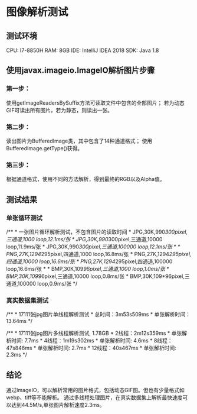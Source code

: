 # 图像解析测试
## 测试环境
CPU: I7-8850H
RAM: 8GB
IDE: IntelliJ IDEA 2018
SDK: Java 1.8
## 使用javax.imageio.ImageIO解析图片步骤
### 第一步：
使用getImageReadersBySuffix方法可读取文件中包含的全部图片；
若为动态GIF可读出所有图片，若为静态，则读出一张。
### 第二步：
读出图片为BufferedImage类，其中包含了14种通道格式；
使用BufferedImage.getType()获得。
### 第三步：
根据通道格式，使用不同的方法解析，得到最终的RGB以及Alpha值。
## 测试结果
### 单张循环测试
/**
     * 一张图片循环解析测试，不包含图片的读取时间
     * JPG,30K,990*300pixel,三通道,1000 loop,12.1ms/张
     * JPG,30K,990*300pixel,三通道,10000 loop,11.9ms/张
     * JPG,30K,990*300pixel,三通道,100000 loop,12.1ms/张
     *
     * PNG,27K,1294*295pixel,四通道,1000 loop,16.8ms/张
     * PNG,27K,1294*295pixel,四通道,10000 loop,16.6ms/张
     * PNG,27K,1294*295pixel,四通道,100000 loop,16.6ms/张
     *
     * BMP,30K,109*96pixel,三通道,1000 loop,1.0ms/张
     * BMP,30K,109*96pixel,三通道,10000 loop,0.8ms/张
     * BMP,30K,109*96pixel,三通道,100000 loop,0.9ms/张
     */
### 真实数据集测试
/**
     * 17111张jpg图片单线程解析测试
     * 总时间：3m53s509ms
     * 单张解析时间：13.64ms
     */

/**
     * 17111张jpg图片多线程解析测试, 1.78GB
     * 2线程：2m12s359ms
     * 单张解析时间: 7.7ms
     * 4线程：1m19s302ms
     * 单张解析时间: 4.6ms
     * 8线程：47s846ms
     * 单张解析时间: 2.7ms
     * 12线程：40s467ms
     * 单张解析时间: 2.3ms
     */
## 结论
通过ImageIO，可以解析常用的图片格式，包括动态GIF图。但也有少量格式如webp、tiff等不能解析。
通过多线程处理图片，在真实数据集上解析最快速度可以达到44.5M/s,单张图片解析速度2.3ms。

